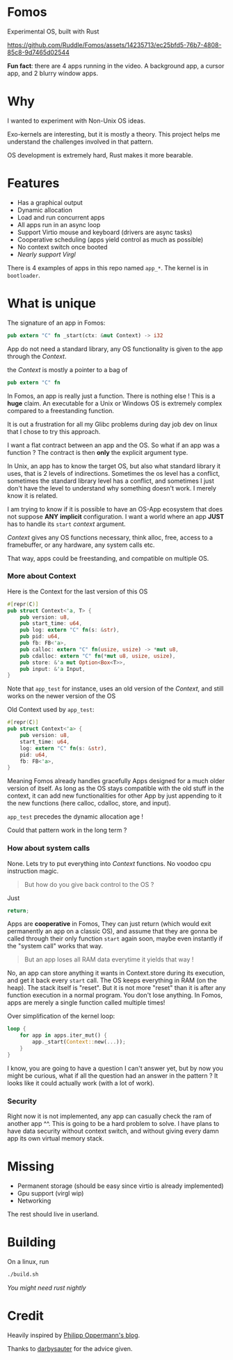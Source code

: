 # Fomos

Experimental OS, built with Rust

https://github.com/Ruddle/Fomos/assets/14235713/ec25bfd5-76b7-4808-85c8-9d7465d02544

**Fun fact**: there are 4 apps running in the video. A background app, a cursor app, and 2 blurry window apps.

# Why

I wanted to experiment with Non-Unix OS ideas.

Exo-kernels are interesting, but it is mostly a theory. This project helps me understand the challenges involved in that pattern.

OS development is extremely hard, Rust makes it more bearable.

# Features

- Has a graphical output
- Dynamic allocation
- Load and run concurrent apps
- All apps run in an async loop
- Support Virtio mouse and keyboard (drivers are async tasks)
- Cooperative scheduling (apps yield control as much as possible)
- No context switch once booted
- _Nearly support Virgl_

There is 4 examples of apps in this repo named `app_*`.
The kernel is in `bootloader`.

# What is unique

The signature of an app in Fomos:

```rust
pub extern "C" fn _start(ctx: &mut Context) -> i32
```

App do not need a standard library, any OS functionality is given to the app through the _Context_.

the _Context_ is mostly a pointer to a bag of

```rust
pub extern "C" fn
```

In Fomos, an app is really just a function. There is nothing else ! This is a **huge** claim. An executable for a Unix or Windows OS is extremely complex compared to a freestanding function.

It is out a frustration for all my Glibc problems during day job dev on linux that I chose to try this approach.

I want a flat contract between an app and the OS. So what if an app was a function ? The contract is then **only** the explicit argument type.

In Unix, an app has to know the target OS, but also what standard library it uses, that is 2 levels of indirections. Sometimes the os level has a conflict, sometimes the standard library level has a conflict, and sometimes I just don't have the level to understand why something doesn't work. I merely know it is related.

I am trying to know if it is possible to have an OS-App ecosystem that does not suppose **ANY** **implicit** configuration. I want a world where an app **JUST** has to handle its `start` _context_ argument.

_Context_ gives any OS functions necessary, think alloc, free, access to a framebuffer, or any hardware, any system calls etc.

That way, apps could be freestanding, and compatible on multiple OS.

### More about Context

Here is the Context for the last version of this OS

```rust
#[repr(C)]
pub struct Context<'a, T> {
    pub version: u8,
    pub start_time: u64,
    pub log: extern "C" fn(s: &str),
    pub pid: u64,
    pub fb: FB<'a>,
    pub calloc: extern "C" fn(usize, usize) -> *mut u8,
    pub cdalloc: extern "C" fn(*mut u8, usize, usize),
    pub store: &'a mut Option<Box<T>>,
    pub input: &'a Input,
}
```

Note that `app_test` for instance, uses an old version of the _Context_, and still works on the newer version of the OS

Old Context used by `app_test`:

```rust
#[repr(C)]
pub struct Context<'a> {
    pub version: u8,
    start_time: u64,
    log: extern "C" fn(s: &str),
    pid: u64,
    fb: FB<'a>,
}
```

Meaning Fomos already handles gracefully Apps designed for a much older version of itself. As long as the OS stays compatible with the old stuff in the context, it can add new functionalities for other App by just appending to it the new functions (here calloc, cdalloc, store, and input).

`app_test` precedes the dynamic allocation age !

Could that pattern work in the long term ?

### How about system calls

None. Lets try to put everything into _Context_ functions. No voodoo cpu instruction magic.

> But how do you give back control to the OS ?

Just

```rust
return;
```

Apps are **cooperative** in Fomos, They can just return (which would exit permanently an app on a classic OS), and assume that they are gonna be called through their only function `start` again soon, maybe even instantly if the "system call" works that way.

> But an app loses all RAM data everytime it yields that way !

No, an app can store anything it wants in Context.store during its execution, and get it back every `start` call. The OS keeps everything in RAM (on the heap). The stack itself is "reset". But it is not more "reset" than it is after any function execution in a normal program. You don't lose anything. In Fomos, apps are merely a single function called multiple times!

Over simplification of the kernel loop:

```rust
loop {
    for app in apps.iter_mut() {
        app._start(Context::new(...));
    }
}
```

I know, you are going to have a question I can't answer yet, but by now you might be curious, what if all the question had an answer in the pattern ? It looks like it could actually work (with a lot of work).

### Security

Right now it is not implemented, any app can casually check the ram of another app ^^. This is going to be a hard problem to solve. I have plans to have data security without context switch, and without giving every damn app its own virtual memory stack.

# Missing

- Permanent storage (should be easy since virtio is already implemented)
- Gpu support (virgl wip)
- Networking

The rest should live in userland.

# Building

On a linux, run

```sh
./build.sh
```

_You might need rust nightly_

# Credit

Heavily inspired by [Philipp Oppermann's blog](https://os.phil-opp.com/).

Thanks to [darbysauter](https://github.com/darbysauter/myOS) for the advice given.

